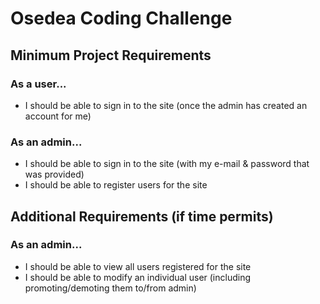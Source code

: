 # Osedea Coding Challenge

## Minimum Project Requirements

### As a user...

- I should be able to sign in to the site (once the admin has created an account for me)

### As an admin...

- I should be able to sign in to the site (with my e-mail & password that was provided)
- I should be able to register users for the site

## Additional Requirements (if time permits)

### As an admin...

- I should be able to view all users registered for the site
- I should be able to modify an individual user (including promoting/demoting them to/from admin)
